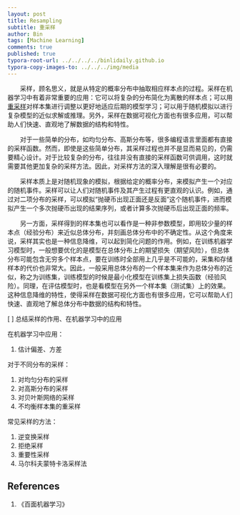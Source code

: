```yaml
---
layout: post
title: Resampling
subtitle: 重采样
author: Bin
tags: [Machine Learning]
comments: true
published: true
typora-root-url: ../../../../binlidaily.github.io
typora-copy-images-to: ../../../img/media
---
```


　　采样，顾名思义，就是从特定的概率分布中抽取相应样本点的过程。采样在机器学习中有着非常重要的应用：它可以将复杂的分布简化为离散的样本点；可以用[重采样]()对样本集进行调整以更好地适应后期的模型学习；可以用于随机模拟以进行复杂模型的近似求解或推理。另外，采样在数据可视化方面也有很多应用，可以帮助人们快速、直观地了解数据的结构和特性。

　　对于一些简单的分布，如均匀分布、高斯分布等，很多编程语言里面都有直接的采样函数。然而，即使是这些简单分布，其采样过程也并不是显而易见的，仍需要精心设计。对于比较复杂的分布，往往并没有直接的采样函数可供调用，这时就需要其他更加复杂的采样方法。因此，对采样方法的深入理解是很有必要的。

　　采样本质上是对随机现象的模拟，根据给定的概率分布，来模拟产生一个对应的随机事件。采样可以让人们对随机事件及其产生过程有更直观的认识。例如，通过对二项分布的采样，可以模拟“抛硬币出现正面还是反面”这个随机事件，进而模拟产生一个多次抛硬币出现的结果序列，或者计算多次抛硬币后出现正面的频率。

　　另一方面，采样得到的样本集也可以看作是一种非参数模型，即用较少量的样本点（经验分布）来近似总体分布，并刻画总体分布中的不确定性。从这个角度来说，采样其实也是一种信息降维，可以起到简化问题的作用。例如，在训练机器学习模型时，一般想要优化的是模型在总体分布上的期望损失（期望风险），但总体分布可能包含无穷多个样本点，要在训练时全部用上几乎是不可能的，采集和存储样本的代价也非常大。因此，一般采用总体分布的一个样本集来作为总体分布的近似，称之为训练集，训练模型的时候是最小化模型在训练集上损失函数（经验风险）。同理，在评估模型时，也是看模型在另外一个样本集（测试集）上的效果。这种信息降维的特性，使得采样在数据可视化方面也有很多应用，它可以帮助人们快速、直观地了解总体分布中数据的结构和特性。

[ ] 总结采样的作用、在机器学习中的应用

在机器学习中应用：
1. 估计偏差、方差

对于不同分布的采样：
1. 对均匀分布的采样
2. 对高斯分布的采样
3. 对贝叶斯网络的采样
4. 不均衡样本集的重采样

常见采样的方法：
1. 逆变换采样
2. 拒绝采样
3. 重要性采样
4. 马尔科夫蒙特卡洛采样法

## References
1. 《百面机器学习》